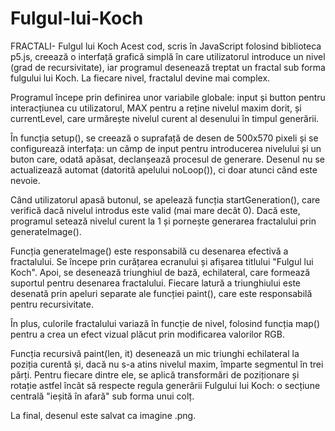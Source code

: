 # Fulgul-lui-Koch
FRACTALI- Fulgul lui Koch
Acest cod, scris în JavaScript folosind biblioteca p5.js, creează o interfață grafică simplă în care utilizatorul introduce un nivel (grad de recursivitate), iar programul desenează treptat un fractal sub forma fulgului lui Koch. La fiecare nivel, fractalul devine mai complex.

Programul începe prin definirea unor variabile globale: input și button pentru interacțiunea cu utilizatorul, MAX pentru a reține nivelul maxim dorit, și currentLevel, care urmărește nivelul curent al desenului în timpul generării.

În funcția setup(), se creează o suprafață de desen de 500x570 pixeli și se configurează interfața: un câmp de input pentru introducerea nivelului și un buton care, odată apăsat, declanșează procesul de generare. Desenul nu se actualizează automat (datorită apelului noLoop()), ci doar atunci când este nevoie.

Când utilizatorul apasă butonul, se apelează funcția startGeneration(), care verifică dacă nivelul introdus este valid (mai mare decât 0). Dacă este, programul setează nivelul curent la 1 și pornește generarea fractalului prin generateImage().

Funcția generateImage() este responsabilă cu desenarea efectivă a fractalului. Se începe prin curățarea ecranului și afișarea titlului "Fulgul lui Koch". Apoi, se desenează triunghiul de bază, echilateral, care formează suportul pentru desenarea fractalului. Fiecare latură a triunghiului este desenată prin apeluri separate ale funcției paint(), care este responsabilă pentru recursivitate.

În plus, culorile fractalului variază în funcție de nivel, folosind funcția map() pentru a crea un efect vizual plăcut prin modificarea valorilor RGB.

Funcția recursivă paint(len, it) desenează un mic triunghi echilateral la poziția curentă și, dacă nu s-a atins nivelul maxim, împarte segmentul în trei părți. Pentru fiecare dintre ele, se aplică transformări de poziționare și rotație astfel încât să respecte regula generării Fulgului lui Koch: o secțiune centrală "ieșită în afară" sub forma unui colț.

La final, desenul este salvat ca imagine .png.
